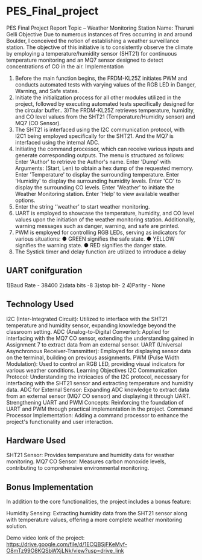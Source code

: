 # PES_Final_project

PES Final Project Report Topic – Weather Monitoring Station
Name: Tharuni Gelli
Objective
Due to numerous instances of fires occurring in and around Boulder, I conceived the notion of
establishing a weather surveillance station. The objective of this initiative is to consistently observe the
climate by employing a temperature/humidity sensor (SHT21) for continuous temperature monitoring and
an MQ7 sensor designed to detect concentrations of CO in the air.
Implementation
1) Before the main function begins, the FRDM-KL25Z initiates PWM and conducts
automated tests with varying values of the RGB LED in Danger, Warning, and Safe
states.
2) Initiate the initialization process for all other modules utilized in the project, followed
by executing automated tests specifically designed for the circular buffer..
3)The FRDM-KL25Z retrieves temperature, humidity, and CO level values from the SHT21
(Temperature/Humidity sensor) and MQ7 (CO Sensor).
4) The SHT21 is interfaced using the I2C communication protocol, with I2C1 being
employed specifically for the SHT21. And the MQ7 is interfaced using the internal ADC.
5) Initiating the command processor, which can receive various inputs and generate
corresponding outputs. The menu is structured as follows:
Enter 'Author' to retrieve the Author's name.
Enter 'Dump' with Arguments: (Start, Len) to obtain a hex dump of the requested
memory.
Enter 'Temperature' to display the surrounding temperature.
Enter 'Humidity' to display the surrounding humidity levels.
Enter 'CO' to display the surrounding CO levels.
Enter 'Weather' to initiate the Weather Monitoring station.
Enter 'Help' to view available weather options.
6) Enter the string ‘‘weather’ to start weather monitoring.
7) UART is employed to showcase the temperature, humidity, and CO level values upon
the initiation of the weather monitoring station. Additionally, warning messages such as
danger, warning, and safe are printed.
8) PWM is employed for controlling RGB LEDs, serving as indicators for various
situations:
● GREEN signifies the safe state.
● YELLOW signifies the warning state.
● RED signifies the danger state.
9) The Systick timer and delay function are utilized to introduce a delay

## UART conifguration
1)Baud Rate - 38400
2)data bits -8
3)stop bit- 2
4)Parity - None

## Technology Used

I2C (Inter-Integrated Circuit): Utilized to interface with the SHT21 temperature and humidity sensor, expanding knowledge beyond the classroom setting.
ADC (Analog-to-Digital Converter): Applied for interfacing with the MQ7 CO sensor, extending the understanding gained in Assignment 7 to extract data from an external sensor.
UART (Universal Asynchronous Receiver-Transmitter): Employed for displaying sensor data on the terminal, building on previous assignments.
PWM (Pulse Width Modulation): Used to control an RGB LED, providing visual indicators for various weather conditions.
Learning Objectives
I2C Communication Protocol: Understanding the intricacies of the I2C protocol, necessary for interfacing with the SHT21 sensor and extracting temperature and humidity data.
ADC for External Sensor: Expanding ADC knowledge to extract data from an external sensor (MQ7 CO sensor) and displaying it through UART.
Strengthening UART and PWM Concepts: Reinforcing the foundation of UART and PWM through practical implementation in the project.
Command Processor Implementation: Adding a command processor to enhance the project's functionality and user interaction.

## Hardware Used
SHT21 Sensor: Provides temperature and humidity data for weather monitoring.
MQ7 CO Sensor: Measures carbon monoxide levels, contributing to comprehensive environmental monitoring.

## Bonus Implementation
In addition to the core functionalities, the project includes a bonus feature:

Humidity Sensing: Extracting humidity data from the SHT21 sensor along with temperature values, offering a more complete weather monitoring solution.

Demo video lonk of the project:
https://drive.google.com/file/d/1ECQBSjFKeMyf-O8mTz99O8KQSbWXjLNk/view?usp=drive_link
